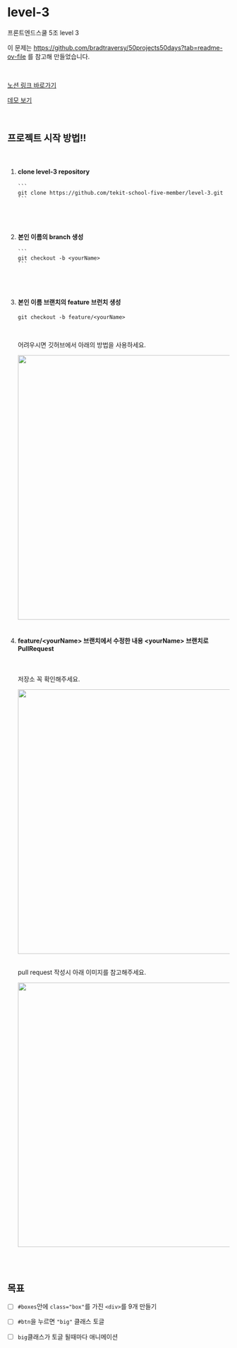 # level-3

프론트엔드스쿨 5조 level 3

이 문제는 https://github.com/bradtraversy/50projects50days?tab=readme-ov-file 를 참고해 만들었습니다.

<br>

[노션 링크 바로가기](https://www.notion.so/Level-3-a66d059b378c468c9d12be7491b250ac)

[데모 보기](https://50projects50days.com/projects/3d-background-boxes/)

<br>

## 프로젝트 시작 방법!!

<br>

<ol>
  <li>
    <h4>clone level-3 repository</h4>
    
    ```
    git clone https://github.com/tekit-school-five-member/level-3.git
    ```
  <br>
    <br>
    </li>
  <li>
    <h4>본인 이름의 branch 생성</h4> 
    
    ```
    git checkout -b <yourName>
    ```
  <br>
    <br>
  </li>
  
  <li>
  <h4>본인 이름 브랜치의 feature 브런치 생성</h4>
    
  ```
  git checkout -b feature/<yourName>
  ```
  <br>
    <p>어려우시면 깃허브에서 아래의 방법을 사용하세요.</p>
    <img width="600px" src="https://github.com/tekit-school-five-member/level-3/assets/60402888/494198c6-db3c-4429-a76c-3077929bf6fe"/>
    <br>
    <br>
  </li>  
  
  <li>
    <h4>feature/&lt;yourName&gt; 브랜치에서 수정한 내용 &lt;yourName&gt; 브랜치로 PullRequest</h4>
    <br>   
    <p>저장소 꼭 확인해주세요.</p>
    <img width="600px" src="https://github.com/tekit-school-five-member/level-3/assets/60402888/76d54486-3a57-43d3-96e3-bd6bb3f0ed61"/>
    <br>  
    <br>
    <p>pull request 작성시 아래 이미지를 참고해주세요.</p>
    <img width="600px" src="https://github.com/tekit-school-five-member/level-3/assets/60402888/270e9372-7b61-42db-9045-0f58ce6c3408"/>
    <br>
    <br>
  </li>
</ol>

<br>

## 목표

- [ ] <code>#boxes</code>안에 <code>class="box"</code>를 가진 <code>\<div></code>를 9개 만들기

- [ ] <code>#btn</code>을 누르면 <code>"big"</code> 클래스 토글
- [ ] <code>big</code>클래스가 토글 될때마다 애니메이션
